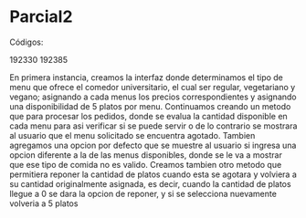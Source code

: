 # Parcial2

Códigos:

192330
192385


En primera instancia, creamos la interfaz donde determinamos el tipo de menu que ofrece el comedor universitario, el cual ser regular, vegetariano y vegano; asignando a cada menus los precios correspondientes y asignando una disponibilidad de 5 platos por menu.
Continuamos creando un metodo que para procesar los pedidos, donde se evalua la cantidad disponible en cada menu para asi verificar si se puede servir o de lo contrario se mostrara al usuario que el menu solicitado se encuentra agotado. Tambien agregamos una opcion por defecto que se muestre al usuario si ingresa una opcion diferente a la de las menus disponibles, donde se le va a mostrar que ese tipo de comida no es valido.
Creamos tambien otro metodo que permitiera reponer la cantidad de platos cuando esta se agotara y volviera a su cantidad originalmente asignada, es decir, cuando la cantidad de platos llegue a 0 se dara la opcion de reponer, y si se selecciona nuevamente volveria a 5 platos
 

